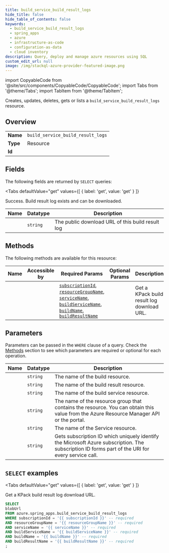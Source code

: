```yaml
--- 
title: build_service_build_result_logs
hide_title: false
hide_table_of_contents: false
keywords:
  - build_service_build_result_logs
  - spring_apps
  - azure
  - infrastructure-as-code
  - configuration-as-data
  - cloud inventory
description: Query, deploy and manage azure resources using SQL
custom_edit_url: null
image: /img/stackql-azure-provider-featured-image.png
---
```


import CopyableCode from '@site/src/components/CopyableCode/CopyableCode';
import Tabs from '@theme/Tabs';
import TabItem from '@theme/TabItem';

Creates, updates, deletes, gets or lists a <code>build_service_build_result_logs</code> resource.

## Overview
<table><tbody>
<tr><td><b>Name</b></td><td><code>build_service_build_result_logs</code></td></tr>
<tr><td><b>Type</b></td><td>Resource</td></tr>
<tr><td><b>Id</b></td><td><CopyableCode code="azure.spring_apps.build_service_build_result_logs" /></td></tr>
</tbody></table>

## Fields

The following fields are returned by `SELECT` queries:

<Tabs
    defaultValue="get"
    values={[
        { label: 'get', value: 'get' }
    ]}
>
<TabItem value="get">

Success. Build result log exists and can be downloaded.

<table>
<thead>
    <tr>
    <th>Name</th>
    <th>Datatype</th>
    <th>Description</th>
    </tr>
</thead>
<tbody>
<tr>
    <td><CopyableCode code="blobUrl" /></td>
    <td><code>string</code></td>
    <td>The public download URL of this build result log</td>
</tr>
</tbody>
</table>
</TabItem>
</Tabs>

## Methods

The following methods are available for this resource:

<table>
<thead>
    <tr>
    <th>Name</th>
    <th>Accessible by</th>
    <th>Required Params</th>
    <th>Optional Params</th>
    <th>Description</th>
    </tr>
</thead>
<tbody>
<tr>
    <td><a href="#get"><CopyableCode code="get" /></a></td>
    <td><CopyableCode code="select" /></td>
    <td><a href="#parameter-subscriptionId"><code>subscriptionId</code></a>, <a href="#parameter-resourceGroupName"><code>resourceGroupName</code></a>, <a href="#parameter-serviceName"><code>serviceName</code></a>, <a href="#parameter-buildServiceName"><code>buildServiceName</code></a>, <a href="#parameter-buildName"><code>buildName</code></a>, <a href="#parameter-buildResultName"><code>buildResultName</code></a></td>
    <td></td>
    <td>Get a KPack build result log download URL.</td>
</tr>
</tbody>
</table>

## Parameters

Parameters can be passed in the `WHERE` clause of a query. Check the [Methods](#methods) section to see which parameters are required or optional for each operation.

<table>
<thead>
    <tr>
    <th>Name</th>
    <th>Datatype</th>
    <th>Description</th>
    </tr>
</thead>
<tbody>
<tr id="parameter-buildName">
    <td><CopyableCode code="buildName" /></td>
    <td><code>string</code></td>
    <td>The name of the build resource.</td>
</tr>
<tr id="parameter-buildResultName">
    <td><CopyableCode code="buildResultName" /></td>
    <td><code>string</code></td>
    <td>The name of the build result resource.</td>
</tr>
<tr id="parameter-buildServiceName">
    <td><CopyableCode code="buildServiceName" /></td>
    <td><code>string</code></td>
    <td>The name of the build service resource.</td>
</tr>
<tr id="parameter-resourceGroupName">
    <td><CopyableCode code="resourceGroupName" /></td>
    <td><code>string</code></td>
    <td>The name of the resource group that contains the resource. You can obtain this value from the Azure Resource Manager API or the portal.</td>
</tr>
<tr id="parameter-serviceName">
    <td><CopyableCode code="serviceName" /></td>
    <td><code>string</code></td>
    <td>The name of the Service resource.</td>
</tr>
<tr id="parameter-subscriptionId">
    <td><CopyableCode code="subscriptionId" /></td>
    <td><code>string</code></td>
    <td>Gets subscription ID which uniquely identify the Microsoft Azure subscription. The subscription ID forms part of the URI for every service call.</td>
</tr>
</tbody>
</table>

## `SELECT` examples

<Tabs
    defaultValue="get"
    values={[
        { label: 'get', value: 'get' }
    ]}
>
<TabItem value="get">

Get a KPack build result log download URL.

```sql
SELECT
blobUrl
FROM azure.spring_apps.build_service_build_result_logs
WHERE subscriptionId = '{{ subscriptionId }}' -- required
AND resourceGroupName = '{{ resourceGroupName }}' -- required
AND serviceName = '{{ serviceName }}' -- required
AND buildServiceName = '{{ buildServiceName }}' -- required
AND buildName = '{{ buildName }}' -- required
AND buildResultName = '{{ buildResultName }}' -- required
;
```
</TabItem>
</Tabs>
